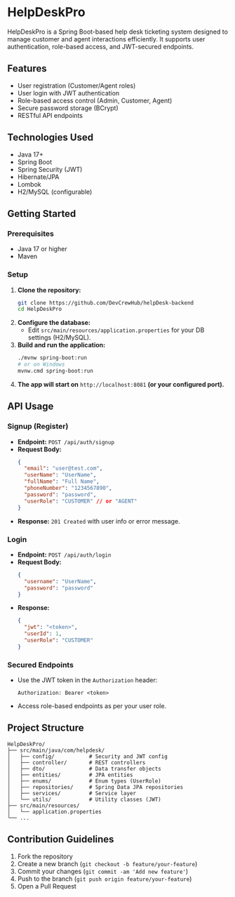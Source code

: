 # HelpDeskPro

HelpDeskPro is a Spring Boot-based help desk ticketing system designed to manage customer and agent interactions efficiently. It supports user authentication, role-based access, and JWT-secured endpoints.

## Features
- User registration (Customer/Agent roles)
- User login with JWT authentication
- Role-based access control (Admin, Customer, Agent)
- Secure password storage (BCrypt)
- RESTful API endpoints

## Technologies Used
- Java 17+
- Spring Boot
- Spring Security (JWT)
- Hibernate/JPA
- Lombok
- H2/MySQL (configurable)

## Getting Started

### Prerequisites
- Java 17 or higher
- Maven

### Setup
1. **Clone the repository:**
   ```sh
   git clone https://github.com/DevCrewHub/helpDesk-backend
   cd HelpDeskPro
   ```
2. **Configure the database:**
   - Edit `src/main/resources/application.properties` for your DB settings (H2/MySQL).
3. **Build and run the application:**
   ```sh
   ./mvnw spring-boot:run
   # or on Windows
   mvnw.cmd spring-boot:run
   ```
4. **The app will start on** `http://localhost:8081` **(or your configured port).**

## API Usage

### Signup (Register)
- **Endpoint:** `POST /api/auth/signup`
- **Request Body:**
  ```json
  {
    "email": "user@test.com",
    "userName": "UserName",
    "fullName": "Full Name",
    "phoneNumber": "1234567890",
    "password": "password",
    "userRole": "CUSTOMER" // or "AGENT"
  }
  ```
- **Response:** `201 Created` with user info or error message.

### Login
- **Endpoint:** `POST /api/auth/login`
- **Request Body:**
  ```json
  {
    "username": "UserName",
    "password": "password"
  }
  ```
- **Response:**
  ```json
  {
    "jwt": "<token>",
    "userId": 1,
    "userRole": "CUSTOMER"
  }
  ```

### Secured Endpoints
- Use the JWT token in the `Authorization` header:
  ```
  Authorization: Bearer <token>
  ```
- Access role-based endpoints as per your user role.

## Project Structure
```
HelpDeskPro/
├── src/main/java/com/helpdesk/
│   ├── config/           # Security and JWT config
│   ├── controller/       # REST controllers
│   ├── dto/              # Data transfer objects
│   ├── entities/         # JPA entities
│   ├── enums/            # Enum types (UserRole)
│   ├── repositories/     # Spring Data JPA repositories
│   ├── services/         # Service layer
│   └── utils/            # Utility classes (JWT)
├── src/main/resources/
│   └── application.properties
└── ...
```

## Contribution Guidelines
1. Fork the repository
2. Create a new branch (`git checkout -b feature/your-feature`)
3. Commit your changes (`git commit -am 'Add new feature'`)
4. Push to the branch (`git push origin feature/your-feature`)
5. Open a Pull Request
